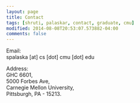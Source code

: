 ```yaml
---
layout: page
title: Contact
tags: [shruti, palaskar, contact, graduate, cmu]
modified: 2014-08-08T20:53:07.573882-04:00
comments: false
---
```


Email:  
spalaska [at] cs [dot] cmu [dot] edu  

Address:  
GHC 6601,  
5000 Forbes Ave,  
Carnegie Mellon University,  
Pittsburgh, PA - 15213.  
